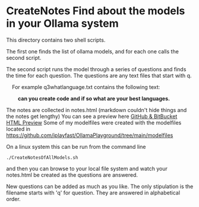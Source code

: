 # CreateNotes Find about the models in your Ollama system

This directory contains two shell scripts. 

The first one finds the list of ollama models, and for each one calls the second script.

The second script runs the model through a series of questions and finds the time for each question. The questions are any text files that start with q. 

     For example q3whatlanguage.txt contains the following text:

        **can you create code and if so what are your best languages.**

The notes are collected in notes.html (markdown couldn't hide things and the notes get lengthy) You can see a preview here [GitHub &amp; BitBucket HTML Preview](https://htmlpreview.github.io/?https://github.com/iplayfast/OllamaPlayground/blob/main/createnotes/notes.html) Some of my modelfiles were created with the modelfiles located in https://github.com/iplayfast/OllamaPlayground/tree/main/modelfiles



On a linux system this can be run from the command line 

```
./CreateNotesOfAllModels.sh
```

and then you can browse to your local file system and watch your notes.html be created as the questions are answered.

New questions can be added as much as you like. The only stipulation is the filename  starts with 'q' for question. They are answered in alphabetical order.


